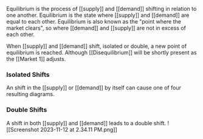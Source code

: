 Equilibrium is the process of [[supply]] and [[demand]] shifting in relation to one another. Equilibrium is the state where [[supply]] and [[demand]] are equal to each other. Equilibrium is also known as the "point where the market clears", so where [[demand]] and [[supply]] are not in excess of each other.

When [[supply]] and [[demand]] shift, isolated or double, a new point of equilibrium is reached. Although [[Disequilibrium]] will be shortly present as the [[Market 1]] adjusts.

### Isolated Shifts
An shift in the [[supply]] or [[demand]] by itself can cause one of four resulting diagrams.

### Double Shifts
A shift in both [[supply]] and [[demand]] leads to a double shift.
![[Screenshot 2023-11-12 at 2.34.11 PM.png]]